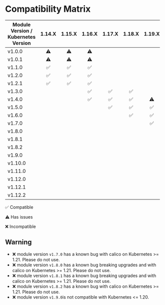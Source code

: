# Compatibility Matrix

| Module Version / Kubernetes Version |       1.14.X       |       1.15.X       |       1.16.X       |       1.17.X       |       1.18.X       |       1.19.X       |       1.20.X       |       1.21.X       |       1.22.X       | 1.23.X             | 1.24.X             | 1.25.X             |
| ----------------------------------- | :----------------: | :----------------: | :----------------: | :----------------: | :----------------: | :----------------: | :----------------: | :----------------: | :----------------: | ------------------ | ------------------ | ------------------ |
| v1.0.0                              |     :warning:      |     :warning:      |     :warning:      |                    |                    |                    |                    |                    |                    |                    |                    |                    |
| v1.0.1                              |     :warning:      |     :warning:      |     :warning:      |                    |                    |                    |                    |                    |                    |                    |                    |                    |
| v1.1.0                              | :white_check_mark: | :white_check_mark: | :white_check_mark: |                    |                    |                    |                    |                    |                    |                    |                    |                    |
| v1.2.0                              | :white_check_mark: | :white_check_mark: | :white_check_mark: |                    |                    |                    |                    |                    |                    |                    |                    |                    |
| v1.2.1                              | :white_check_mark: | :white_check_mark: | :white_check_mark: |                    |                    |                    |                    |                    |                    |                    |                    |                    |
| v1.3.0                              |                    |                    | :white_check_mark: | :white_check_mark: | :white_check_mark: |                    |                    |                    |                    |                    |                    |                    |
| v1.4.0                              |                    |                    | :white_check_mark: | :white_check_mark: | :white_check_mark: |     :warning:      |                    |                    |                    |                    |                    |                    |
| v1.5.0                              |                    |                    |                    | :white_check_mark: | :white_check_mark: | :white_check_mark: |     :warning:      |                    |                    |                    |                    |                    |
| v1.6.0                              |                    |                    |                    |                    | :white_check_mark: | :white_check_mark: | :white_check_mark: |     :warning:      |                    |                    |                    |                    |
| v1.7.0                              |                    |                    |                    |                    |                    | :white_check_mark: | :white_check_mark: |        :x:         |        :x:         |                    |                    |                    |
| v1.8.0                              |                    |                    |                    |                    |                    |                    |        :x:         |        :x:         |        :x:         | :x:                |                    |                    |
| v1.8.1                              |                    |                    |                    |                    |                    |                    |        :x:         |        :x:         |        :x:         | :x:                |                    |                    |
| v1.8.2                              |                    |                    |                    |                    |                    |                    | :white_check_mark: |        :x:         |        :x:         | :x:                |                    |                    |
| v1.9.0                              |                    |                    |                    |                    |                    |                    |        :x:         | :white_check_mark: | :white_check_mark: | :white_check_mark: |                    |                    |
| v1.10.0                             |                    |                    |                    |                    |                    |                    |                    |                    | :white_check_mark: | :white_check_mark: | :white_check_mark: |                    |
| v1.11.0                             |                    |                    |                    |                    |                    |                    |                    |                    | :white_check_mark: | :white_check_mark: | :white_check_mark: | :white_check_mark: |
| v1.12.0                             |                    |                    |                    |                    |                    |                    |                    |                    |                    | :white_check_mark: | :white_check_mark: | :white_check_mark: |
| v1.12.1                             |                    |                    |                    |                    |                    |                    |                    |                    |                    | :white_check_mark: | :white_check_mark: | :white_check_mark: |
| v1.12.2                             |                    |                    |                    |                    |                    |                    |                    |                    |                    | :white_check_mark: | :white_check_mark: | :white_check_mark: |

:white_check_mark: Compatible

:warning: Has issues

:x: Incompatible

## Warning

- :x: module version `v1.7.0` has a known bug with calico on Kubernetes >= 1.21. Please do not use.
- :x: module version `v1.8.0` has a known bug breaking upgrades and with calico on Kubernetes >= 1.21. Please do not use.
- :x: module version `v1.8.1` has a known bug breaking upgrades and with calico on Kubernetes >= 1.21. Please do not use.
- :x: module version `v1.8.2` has a known bug with calico on Kubernetes >= 1.21. Please do not use.
- :x: module version `v1.9.0`is not compatible with Kubernetes <= 1.20.

